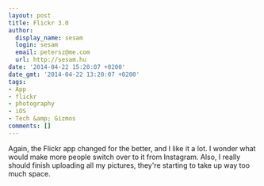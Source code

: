 ```yaml
---
layout: post
title: Flickr 3.0
author:
  display_name: sesam
  login: sesam
  email: petersz@me.com
  url: http://sesam.hu
date: '2014-04-22 15:20:07 +0200'
date_gmt: '2014-04-22 13:20:07 +0200'
tags:
- App
- flickr
- photography
- iOS
- Tech &amp; Gizmos
comments: []
---
```


Again, the Flickr app changed for the better, and I like it a lot. I wonder what would make more people switch over to it from Instagram. Also, I really should finish uploading all my pictures, they're starting to take up way too much space.
